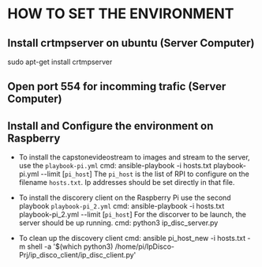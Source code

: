 # HOW TO SET THE ENVIRONMENT

## Install crtmpserver on ubuntu (Server Computer)
sudo apt-get install crtmpserver

## Open port 554 for incomming trafic (Server Computer)

## Install and Configure the environment on Raspberry
- To install the capstonevideostream to images and stream to the server, use the `playbook-pi.yml`
  cmd: ansible-playbook -i hosts.txt playbook-pi.yml --limit [`pi_host`]
  The `pi_host` is the list of RPI to configure on the filename `hosts.txt`. Ip addresses should be set directly in that file.

- To install the discorery client on the Raspberry Pi use the second playbook `playbook-pi_2.yml`
   cmd: ansible-playbook -i hosts.txt playbook-pi_2.yml --limit [`pi_host`]
   For the discorver to be launch, the server should be up running.
   cmd:  python3 ip_disc_server.py

- To clean up the discovery client
   cmd: ansible pi_host_new -i hosts.txt -m shell -a '$(which python3) /home/pi/IpDisco-Prj/ip_disco_client/ip_disc_client.py'
